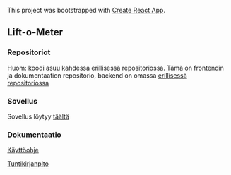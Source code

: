 This project was bootstrapped with [Create React App](https://github.com/facebook/create-react-app).

## Lift-o-Meter

### Repositoriot

Huom: koodi asuu kahdessa erillisessä repositoriossa. Tämä on frontendin ja dokumentaation repositorio, backend on omassa [erillisessä repositoriossa](https://github.com/TommiON/lift-o-meter-backend-2)

### Sovellus

Sovellus löytyy [täältä](http://lift-o-meter-front.herokuapp.com)

### Dokumentaatio

[Käyttöohje](https://github.com/TommiON/lift-o-meter-frontend/blob/master/documentation/manual.md)

[Tuntikirjanpito](https://github.com/TommiON/lift-o-meter-frontend/blob/master/documentation/tunnit.md)